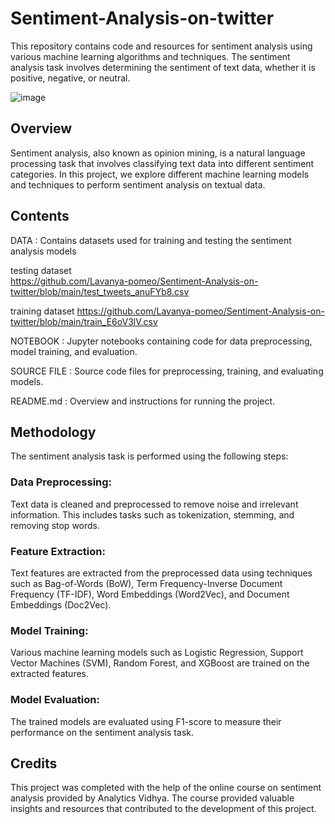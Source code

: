 # Sentiment-Analysis-on-twitter

This repository contains code and resources for sentiment analysis using various machine learning algorithms and techniques. The sentiment analysis task involves determining the sentiment of text data, whether it is positive, negative, or neutral.

  ![image](https://github.com/Lavanya-pomeo/Sentiment-Analysis-on-twitter/assets/167072478/454a44c8-e690-4d8d-b997-4cd265011c39)


## Overview
Sentiment analysis, also known as opinion mining, is a natural language processing task that involves classifying text data into different sentiment categories. In this project, we explore different machine learning models and techniques to perform sentiment analysis on textual data.

## Contents
DATA : Contains datasets used for training and testing the sentiment analysis models

testing dataset  
https://github.com/Lavanya-pomeo/Sentiment-Analysis-on-twitter/blob/main/test_tweets_anuFYb8.csv

training dataset
https://github.com/Lavanya-pomeo/Sentiment-Analysis-on-twitter/blob/main/train_E6oV3lV.csv


NOTEBOOK : Jupyter notebooks containing code for data preprocessing, model training, and evaluation.

SOURCE FILE : Source code files for preprocessing, training, and evaluating models.

README.md : Overview and instructions for running the project.

## Methodology

The sentiment analysis task is performed using the following steps:

### Data Preprocessing: 

Text data is cleaned and preprocessed to remove noise and irrelevant information. This includes tasks such as tokenization, stemming, and removing stop words.

### Feature Extraction:
Text features are extracted from the preprocessed data using techniques such as Bag-of-Words (BoW), Term Frequency-Inverse Document Frequency (TF-IDF), Word Embeddings (Word2Vec), and Document Embeddings (Doc2Vec).

### Model Training:
Various machine learning models such as Logistic Regression, Support Vector Machines (SVM), Random Forest, and XGBoost are trained on the extracted features.

### Model Evaluation: 

The trained models are evaluated using F1-score to measure their performance on the sentiment analysis task.


## Credits

This project was completed with the help of the online course on sentiment analysis provided by Analytics Vidhya. The course provided valuable insights and resources that contributed to the development of this project.
